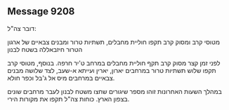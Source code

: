 ## Message 9208

דובר צה"ל:

מטוסי קרב ומסוק קרב תקפו חוליית מחבלים, תשתיות טרור ומבנים צבאיים של ארגון הטרור חיזבאללה בשטח לבנון

לפני זמן קצר מסוק קרב תקף חוליית מחבלים במרחב ט'יר חרפה. 
בנוסף, מטוסי קרב תקפו שלוש תשתיות טרור במרחבים יארון, יארין ועייתא א-שעב, לצד שלושה מבנים צבאיים במרחבים מיס אל ג'בל וכפר חולא. 

במהלך השעות האחרונות זוהו מספר שיגורים שחצו משטח לבנון לעבר מרחבים שונים בצפון הארץ.
כוחות צה"ל תקפו את מקורות הירי.

